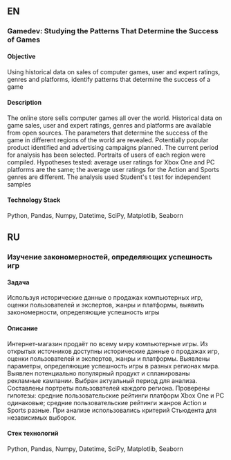 ## EN 

### Gamedev: Studying the Patterns That Determine the Success of Games

#### Objective
Using historical data on sales of computer games, user and expert ratings, genres and platforms, 
identify patterns that determine the success of a game

#### Description
The online store sells computer games all over the world. Historical data on game sales, 
user and expert ratings, genres and platforms are available from open sources. 
The parameters that determine the success of the game in different regions of the world are revealed. 
Potentially popular product identified and advertising campaigns planned. The current period for analysis 
has been selected. Portraits of users of each region were compiled. Hypotheses tested: average user ratings 
for Xbox One and PC platforms are the same; the average user ratings for the Action and Sports genres are different. 
The analysis used Student's t test for independent samples

#### Technology Stack
Python, Pandas, Numpy, Datetime, SciPy, Matplotlib, Seaborn

## RU 

### Изучение закономерностей, определяющих успешность игр

#### Задача
Используя исторические данные о продажах компьютерных игр, оценки пользователей и экспертов, жанры и платформы, выявить закономерности, определяющие успешность игры 

#### Описание
Интернет-магазин продаёт по всему миру компьютерные игры. Из открытых источников доступны 
исторические данные о продажах игр, оценки пользователей и экспертов, жанры и платформы. 
Выявлены параметры, определяющие успешность игры в разных регионах мира. 
Выявлен потенциально популярный продукт и спланированы рекламные кампании.
Выбран актуальный период для анализа. Составлены портреты пользователей каждого региона. 
Проверены гипотезы: средние пользовательские рейтинги платформ Xbox One и PC одинаковые;
средние пользовательские рейтинги жанров Action и Sports разные. 
При анализе использовались критерий Стьюдента для независимых выборок.

#### Стек технологий
Python, Pandas, Numpy, Datetime, SciPy, Matplotlib, Seaborn

